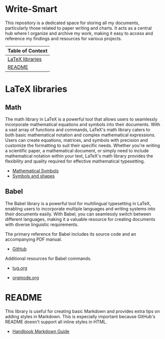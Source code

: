 # Write-Smart
This repository is a dedicated space for storing all my documents, particularly those related to paper writing and charts. 
It acts as a central hub where I organize and archive my work, making it easy to access and reference my findings and resources for various projects.

| Table of Context 	|
|---	|
| [LaTeX libraries](#LaTeX_libraries) 	|
| [README](#README) 	|

# LaTeX libraries

## Math
The math library in LaTeX is a powerful tool that allows users to seamlessly incorporate mathematical equations and symbols into their documents. With a vast array of functions and commands, LaTeX's math library caters to both basic mathematical notation and complex mathematical expressions. Users can create equations, matrices, and symbols with precision and customize the formatting to suit their specific needs. Whether you're writing a scientific paper, a mathematical document, or simply need to include mathematical notation within your text, LaTeX's math library provides the flexibility and quality required for effective mathematical typesetting.

- [Mathematical Symbols](https://www.cmor-faculty.rice.edu/~heinken/latex/symbols.pdf)
- [Symbols and shapes](https://www.math.uci.edu/~xiangwen/pdf/LaTeX-Math-Symbols.pdf)

## Babel
The Babel library is a powerful tool for multilingual typesetting in LaTeX, enabling users to incorporate multiple languages and writing systems into their documents easily. With Babel, you can seamlessly switch between different languages, making it a valuable resource for creating documents with diverse linguistic requirements.

 The primary reference for Babel includes its source code and an accompanying PDF manual.

- [GitHub](https://github.com/latex3/babel/tree/main)

Additional resources for Babel commands.

- [tug.org](https://tug.org/pipermail/tex-live-commits/2017-November/004395.html)

- [orgmode.org](https://orgmode.org/manual/LaTeX-header-and-sectioning.html)

# README

This library is useful for creating basic Markdown and provides extra tips on adding styles in Markdown. This is especially important because GitHub's README doesn't support all inline styles in HTML.
 - [Handbook Markdown Guide](https://about.gitlab.com/handbook/markdown-guide/Handbook%20Markdown%20Guide)
